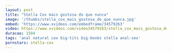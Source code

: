 ```yaml
---
layout: post
title: "Stella Cox mais gostosa do que nunca"
image: '/thumbs/stella_cox_mais_gostosa_do_que_nunca.jpg'
embed: 'https://www.xvideos.com/embedframe/34579263'
video: https://www.xvideos.com/video34579263/stella_cox_mais_gostosa_do_que_nunca.mp4
duracao: 1504
tags: 'anal natural cox big-tits big-boobs stella anal-sex'
pornstars: stella-cox
---
```


